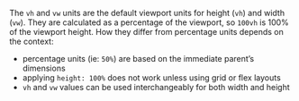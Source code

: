 The `vh` and `vw` units are the default viewport units for height (`vh`) and width (`vw`). They are calculated as a percentage of the viewport, so `100vh` is 100% of the viewport height. How they differ from percentage units depends on the context:

- percentage units (ie: `50%`) are based on the immediate parent’s dimensions
- applying `height: 100%` does not work unless using grid or flex layouts
- `vh` and `vw` values can be used interchangeably for both width and height
